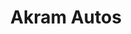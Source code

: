---
title: "Akram Autos"
url: /karachi/akram-autos-shop-c-3-mona-plaza-block-5-gulshan-e-iqbal/
shop: car repair
---